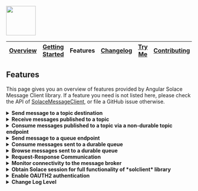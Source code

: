 <a href="/README.md"><img src="/docs/site/logo.svg" height="80"></a>

| [Overview][menu-overview] | [Getting Started][menu-getting-started] | Features | [Changelog][menu-changelog] | [Try Me][menu-try-me] | [Contributing][menu-contributing] |  
| --- | --- | --- | --- | --- | --- |

## Features

This page gives you an overview of features provided by Angular Solace Message Client library. If a feature you need is not listed here, please check the API of [SolaceMessageClient](https://solacecommunity.github.io/angular-solace-message-client/api/classes/SolaceMessageClient.html), or file a GitHub issue otherwise.

<details>
  <summary><strong>Send message to a topic destination</strong></summary>
  <br>

When publishing a message to a topic, it will be transported to all consumers subscribed to the topic. A message may contain unstructured byte data, or a structured container.

#### Example:

```typescript
import {SolaceMessageClient} from '@solace-community/angular-solace-message-client';
import {Injectable} from '@angular/core';
import {Message, MessageDeliveryModeType, MessageDumpFlag, SDTField, SDTFieldType} from 'solclientjs';

@Injectable()
export class YourService {

  constructor(private messageClient: SolaceMessageClient) {
  }

  public publishBinaryMessage(): void {
    this.messageClient.publish('myhome/livingroom/temperature', '20°C');

    // `solclientjs` encodes `string` content to latin1 encoded binary attachment. Alternatively, you can directly pass binary content, as follows:
    this.messageClient.publish('myhome/livingroom/temperature', new TextEncoder().encode('20°C'));
  }

  public publishStructuredTextMessage(): void {
    const sdtField = SDTField.create(SDTFieldType.STRING, '20°C');
    this.messageClient.publish('myhome/livingroom/temperature', sdtField);
  }

  public publishMessageWithHeaders(): void {
    this.messageClient.publish('myhome/livingroom/temperature', '20°C', {
      headers: new Map().set('bearer', '<<ACCESS_TOKEN>>'),
    });
  }

  public publishGuaranteedMessage(): void {
    this.messageClient.publish('myhome/livingroom/temperature', '20°C', {
      deliveryMode: MessageDeliveryModeType.PERSISTENT,
    });
  }

  public interceptMessageBeforePublish(): void {
    this.messageClient.publish('myhome/livingroom/temperature', '20°C', {
      intercept: (msg: Message) => {
        console.log('>>> msg to be published', msg.dump(MessageDumpFlag.MSGDUMP_FULL));
      },
    });
  }
}
```

> Refer to [SolaceMessageClient#publish](https://solacecommunity.github.io/angular-solace-message-client/api/classes/SolaceMessageClient.html#publish) for more information about the API.

</details>

<details>
  <summary><strong>Receive messages published to a topic</strong></summary>
  <br>

You can subscribe to multiple topics simultaneously by using wildcard segments in the topic.

#### Example:

```typescript
import {SolaceMessageClient} from '@solace-community/angular-solace-message-client';
import {Injectable, NgZone} from '@angular/core';

@Injectable()
export class YourService {

  constructor(private messageClient: SolaceMessageClient, private zone: NgZone) {
  }

  public receiveMessagesOnExactTopic(): void {
    this.messageClient.observe$('myhome/livingroom/temperature').subscribe(envelope => {
      console.log('Received temperature for livingroom', envelope.message);
    });
  }

  public receiveMessagesForAnyRoom(): void {
    this.messageClient.observe$('myhome/*/temperature').subscribe(envelope => {
      console.log('Received temperature', envelope.message);
    });
  }

  public receiveMessagesForAnyRoomUsingNamedWildcardSegment(): void {
    this.messageClient.observe$('myhome/:room/temperature').subscribe(envelope => {
      console.log(`Received temperature for room ${envelope.params.get('room')}`, envelope.message);
    });
  }

  public receiveMessagesOutsideAngular(): void {
    this.messageClient.observe$('myhome/livingroom/temperature', {emitOutsideAngularZone: true}).subscribe(() => {
      console.log('Running outside Angular zone');
      this.zone.run(() => console.log('Running inside Angular zone'));
    });
  }

  public readMessageHeaders(): void {
    this.messageClient.observe$('myhome/*/temperature').subscribe(envelope => {
      const accessToken = envelope.headers.get('ACCESS_TOKEN');
    });
  }
}

```

> Refer to [SolaceMessageClient#observe$](https://solacecommunity.github.io/angular-solace-message-client/api/classes/SolaceMessageClient.html#observe_) for more information about the API.

</details>

<details>
  <summary><strong>Consume messages published to a topic via a non-durable topic endpoint</strong></summary>
  <br>

Instead of observing messages published to a topic via [SolaceMessageClient#observe$](https://solacecommunity.github.io/angular-solace-message-client/api/classes/SolaceMessageClient.html#observe_), you can consume messages via a temporary, non-durable topic endpoint, so that messages are not lost even in the event of short connection interruptions as messages are retained on the broker until consumed by the consumer. The lifecycle of a non-durable topic endpoint is bound to the client that created it, with an additional 60s in case of unexpected disconnect.

```typescript
import {SolaceMessageClient} from '@solace-community/angular-solace-message-client';
import {QueueType, SolclientFactory} from 'solclientjs';
import {Injectable} from '@angular/core';

@Injectable()
export class YourService {

  constructor(private messageClient: SolaceMessageClient) {
  }

  public consumeMessagesSentToTopic(): void {
    this.messageClient.consume$('topic').subscribe(envelope => {
      console.log('message consumed', envelope.message);
    });

    // Above code uses a convenience API by passing the topic as `string` literal, which is equivalent to the following code.
    this.messageClient.consume$({
      topicEndpointSubscription: SolclientFactory.createTopicDestination('topic'),
      // @ts-expect-error: typedef(solclientjs): remove '@ts-expect-error' when changed 'queueDescriptor' to accept an object literal with 'name' as optional field
      queueDescriptor: {type: QueueType.TOPIC_ENDPOINT, durable: false},
      // @ts-expect-error: typedef(solclientjs): remove 'queueProperties' when changed 'queueProperties' to optional
      queueProperties: undefined,
    }).subscribe(envelope => {
      console.log('message consumed', envelope.message);
    });
  }
}
```

> Refer to [SolaceMessageClient#consume$](https://solacecommunity.github.io/angular-solace-message-client/api/classes/SolaceMessageClient.html#consume_) for more information about the API.

> Refer to [issue/37](https://github.com/solacecommunity/angular-solace-message-client/issues/37#issuecomment-1094693407) for more information about the `typedef(solclientjs)` comment.

It is important to understand that a topic is not the same thing as a topic endpoint. A topic is a message property the event broker uses to route a message to its destination. Topic endpoints, unlike topics, are objects that define the storage of messages for a consuming application. Topic endpoints are more closely related to queues than to topics. Messages cannot be published directly to topic endpoints, but only indirectly via topics. For more information, refer to https://solace.com/blog/queues-vs-topic-endpoints.

</details>

<details>
  <summary><strong>Send message to a queue endpoint</strong></summary>
  <br>

A queue is typically used in a point-to-point (P2P) messaging environment. A queue differs from the topic distribution mechanism that the message is transported to exactly a single consumer, i.e., the message is load balanced to a single consumer in round‑robin fashion, or for exclusive queues, it is always transported to the same subscription. When sending a message to a queue, the broker retains the message until it is consumed, or until it expires.

> Refer to [SolaceMessageClient#publish](https://solacecommunity.github.io/angular-solace-message-client/api/classes/SolaceMessageClient.html#publish) for more information about the API.

#### Example:

```typescript
import {Injectable} from '@angular/core';
import {SolaceMessageClient} from '@solace-community/angular-solace-message-client';
import {Message, MessageDeliveryModeType, MessageDumpFlag, SDTField, SDTFieldType} from 'solclientjs';

@Injectable()
export class YourService {

  constructor(private messageClient: SolaceMessageClient) {
  }

  public sendBinaryMessage(): void {
    const queue = SolclientFactory.createDurableQueueDestination('queue');
    this.messageClient.publish(queue, '20°C');

    // `solclientjs` encodes `string` content to latin1 encoded binary attachment. Alternatively, you can directly pass binary content, as follows:
    this.messageClient.publish(queue, new TextEncoder().encode('20°C'));
  }

  public sendStructuredTextMessage(): void {
    const queue = SolclientFactory.createDurableQueueDestination('queue');
    const sdtField = SDTField.create(SDTFieldType.STRING, '20°C');

    this.messageClient.publish(queue, sdtField);
  }

  public sendMessageWithHeaders(): void {
    const queue = SolclientFactory.createDurableQueueDestination('queue');
    this.messageClient.publish(queue, '20°C', {headers: new Map().set('bearer', '<<ACCESS_TOKEN>>')});
  }

  public sendGuaranteedMessage(): void {
    const queue = SolclientFactory.createDurableQueueDestination('queue');
    this.messageClient.publish(queue, '20°C', {
      deliveryMode: MessageDeliveryModeType.PERSISTENT,
    });
  }

  public interceptMessageBeforeSend(): void {
    const queue = SolclientFactory.createDurableQueueDestination('queue');
    this.messageClient.publish(queue, '20°C', {
      intercept: (msg: Message) => {
        console.log('>>> msg to be sent', msg.dump(MessageDumpFlag.MSGDUMP_FULL));
      },
    });
  }
}
```

</details>

<details>
  <summary><strong>Consume messages sent to a durable queue</strong></summary>
  <br>

```typescript
import {Injectable} from '@angular/core';
import {SolaceMessageClient} from '@solace-community/angular-solace-message-client';
import {QueueDescriptor, QueueType} from 'solclientjs';

@Injectable()
export class YourService {

  constructor(private messageClient: SolaceMessageClient) {
  }

  public consumeMessagesSentToQueue(): void {
    this.messageClient.consume$({
      queueDescriptor: new QueueDescriptor({type: QueueType.QUEUE, name: 'queue'}),
      // @ts-expect-error: typedef(solclientjs): remove 'queueProperties' when changed 'queueProperties' to optional
      queueProperties: undefined,
    }).subscribe(envelope => {
      console.log('message consumed', envelope.message);
    });
  }
}

```

> Refer to [SolaceMessageClient#consume$](https://solacecommunity.github.io/angular-solace-message-client/api/classes/SolaceMessageClient.html#consume_) for more information about the API.

> Refer to [issue/37](https://github.com/solacecommunity/angular-solace-message-client/issues/37#issuecomment-1094693407) for more information about the `typedef(solclientjs)` comment.

</details>

<details>
  <summary><strong>Browse messages sent to a durable queue</strong></summary>
  <br>
Browses messages in a queue, without removing/consuming the messages.

```typescript
import {Injectable} from '@angular/core';
import {SolaceMessageClient} from '@solace-community/angular-solace-message-client';
import {QueueDescriptor, QueueType} from 'solclientjs';

@Injectable()
export class YourService {

  constructor(private messageClient: SolaceMessageClient) {
  }

  public browseMessages(): void {
    this.messageClient.browse$('queue').subscribe(envelope => {
      console.log('message', envelope.message);
    });

    // Above code uses a convenience API by passing the queue as `string` literal, which is equivalent to the following code.
    this.messageClient.browse$({
      queueDescriptor: new QueueDescriptor({type: QueueType.QUEUE, name: 'queue'}),
    }).subscribe(envelope => {
      console.log('message consumed', envelope.message);
    });
  }
}

```

> Refer to [SolaceMessageClient#browse$](https://solacecommunity.github.io/angular-solace-message-client/api/classes/SolaceMessageClient.html#browse_) for more information about the API.

</details>

<details>
  <summary><strong>Request-Response Communication</strong></summary>
  <br>
The following snippet illustrates how to send a request and receive the response.

```typescript
import {Injectable} from '@angular/core';
import {SolaceMessageClient} from '@solace-community/angular-solace-message-client';

@Injectable()
export class YourService {

  constructor(private messageClient: SolaceMessageClient) {
    this.installReplier();
  }

  /**
   * Initiates a request-response communication.
   */
  public request(): void {
    this.messageClient.request$('request-topic', 'request data').subscribe(reply => {
      console.log('reply received', reply);
    });
  }

  private installReplier(): void {
    // Listen for requests sent to the request topic.
    this.messageClient.observe$('request-topic').subscribe(request => {
      // Reply to the request.
      this.messageClient.reply(request.message, 'reply');

      // Above code uses a convenience API to directly respond to a request.
      // Alternatively, you could answer to the request as following.
      this.messageClient.publish(request.message.getReplyTo(), 'reply', {
        markAsReply: true,
        correlationId: request.message.getCorrelationId(),
      });
    });
  }
}

```

> Refer to [SolaceMessageClient#request$](https://solacecommunity.github.io/angular-solace-message-client/api/classes/SolaceMessageClient.html#request_) for more information about the API.

</details>

<details>
  <summary><strong>Monitor connectivity to the message broker</strong></summary>
  <br>

```typescript
import {SolaceMessageClient} from '@solace-community/angular-solace-message-client';
import {Injectable} from '@angular/core';

@Injectable()
export class YourService {

  constructor(messageClient: SolaceMessageClient) {
    messageClient.connected$.subscribe(connected => {
      console.log('connected to the broker', connected);
    });
  }
}

```

> Refer to [SolaceMessageClient#connected$](https://solacecommunity.github.io/angular-solace-message-client/api/classes/SolaceMessageClient.html#connected_) for more information about the API.

</details>

<details>
  <summary><strong>Obtain Solace session for full functionality of *solclient* library</strong></summary>
  <br>

You can obtain the native Solace session to get the full functionality of the underlying *solclient* library.

```typescript
import {SolaceMessageClient} from '@solace-community/angular-solace-message-client';
import {Injectable} from '@angular/core';
import {Session} from 'solclientjs';

@Injectable()
export class YourService {

  constructor(messageClient: SolaceMessageClient) {
    messageClient.session.then((session: Session) => {

    });
  }
}

```

> Refer to [SolaceMessageClient#session](https://solacecommunity.github.io/angular-solace-message-client/api/interfaces/Session.html) for more information about the API.

</details>

<details>
  <summary><strong>Enable OAUTH2 authentication</strong></summary>
  <br>

OAuth 2.0 enables secure login to the broker while protecting user credentials. Follow these steps to enable OAuth authentication:
- Create an access token provider:
  - Create a class that implements `OAuthAccessTokenProvider`.
  - Register the class as Angular provider, either via `providers` array of the `@NgModule` or via the `providedIn` property of the `@Injectable` decorator.
  - Implement the method `provide$` in your `OAuthAccessTokenProvider`.
    The method should return an Observable that, when being subscribed, emits the user's access token, and then emits continuously when the token is renewed. It should never complete. Otherwise, the connection to the broker cannot be re-established in the event of a network interruption. 
- Enable OAUTH and configure the access token in the config passed to `SolaceMessageClientModule.forRoot` or `SolaceMessageClient.connect`, as follows:
  - Set `SolaceMessageClientConfig.authenticationScheme` to `AuthenticationScheme.OAUTH2`.
  - Set `SolaceMessageClientConfig.accessToken` to the above provider class.

#### Example of an `OAuthAccessTokenProvider`

```ts
import {Injectable} from '@angular/core';
import {OAuthAccessTokenProvider} from '@solace-community/angular-solace-message-client';

@Injectable({providedIn: 'root'})
export class YourAccessTokenProvider implements OAuthAccessTokenProvider {

  constructor(private authService: YourAuthService) {
  }

  public provide$(): Observable<string> {
    return this.authService.accessToken$();
  }
}
```

#### Example for the configuration of the Solace Message Client

```ts
import {NgModule} from '@angular/core';
import {SolaceMessageClientModule} from '@solace-community/angular-solace-message-client';

@NgModule({
  imports: [
    ...
      SolaceMessageClientModule.forRoot({
        url: 'wss://YOUR-SOLACE-BROKER-URL:443',
        vpnName: 'YOUR VPN',
        authenticationScheme: AuthenticationScheme.OAUTH2, // enables OAUTH
        accessToken: YourAccessTokenProvider, // sets the access token provider
      }),
  ],
  ...
})
export class AppModule {
}
```

> Refer to [SolaceMessageClientConfig#accessToken](https://solacecommunity.github.io/angular-solace-message-client/api/classes/SolaceMessageClientConfig.html#accessToken) for more information about the API.

</details>

<details>
  <summary><strong>Change Log Level</strong></summary>
  <br>

The default log level is set to 'WARN' so that only warnings and errors are logged.

The default log level can be changed as follows:
- Change the log level programmatically by providing it under the DI token `LogLevel`:
  ```ts
  import {LogLevel} from 'solclientjs';
  
  @NgModule({
    providers: [
      {provide: LogLevel, useValue: LogLevel.WARN},
    ],
    ...
  })
  export class AppModule {
  }
  ```
- Change the log level at runtime via session storage by adding the following entry and then reloading the application:\
  key:   `angular-solace-message-client#loglevel`\
  value: `debug` // supported values are: trace | debug | info | warn | error | fatal

</details>

[menu-overview]: /README.md

[menu-getting-started]: /docs/site/getting-started.md

[menu-features]: /docs/site/features.md

[menu-try-me]: https://solacecommunity.github.io/angular-solace-message-client/tryme

[menu-contributing]: /CONTRIBUTING.md

[menu-changelog]: /docs/site/changelog/changelog.md
